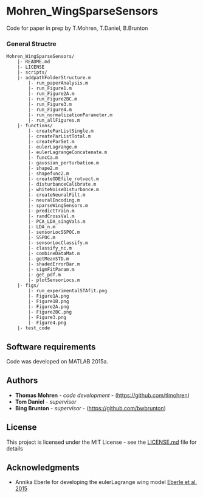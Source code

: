 # Mohren_WingSparseSensors

Code for paper in prep by T.Mohren, T.Daniel, B.Brunton

### General Structre
    Mohren_WingSparseSensors/
        |- README.md
        |- LICENSE
        |- scripts/
        |- addpathFolderStructure.m
            |- run_paperAnalysis.m
            |- run_Figure1.m
            |- run_Figure2A.m
            |- run_Figure2BC.m
            |- run_Figure3.m
            |- run_Figure4.m
            |- run_normalizationParameter.m
            |- run_allFigures.m
        |- functions/
            |- createParListSingle.m
            |- createParListTotal.m
            |- createParSet.m
            |- eulerLagrange.m
            |- eulerLagrangeConcatenate.m  
            |- funcCa.m 
            |- gaussian_perturbation.m  
            |- shape2.m  
            |- shapefunc2.m 
            |- createODEfile_rotvect.m
            |- disturbanceCalibrate.m
            |- whiteNoiseDisturbance.m 
            |- createNeuralFilt.m
            |- neuralEncoding.m  
            |- sparseWingSensors.m  
            |- predictTrain.m 
            |- randCrossVal.m 
            |- PCA_LDA_singVals.m 
            |- LDA_n.m  
            |- sensorLocSSPOC.m  
            |- SSPOC.m  
            |- sensorLocClassify.m  
            |- classify_nc.m
            |- combineDataMat.m
            |- getMeanSTD.m  
            |- shadedErrorBar.m  
            |- sigmFitParam.m  
            |- get_pdf.m  
            |- plotSensorLocs.m  
        |- figs/
            |- run_experimentalSTAfit.png
            |- Figure1A.png
            |- Figure1B.png
            |- Figure2A.png
            |- Figure2BC.png
            |- Figure3.png
            |- Figure4.png
        |- test_code
	  
## Software requirements

Code was developed on MATLAB 2015a. 

## Authors

* **Thomas Mohren** - *code development* - (https://github.com/tlmohren)
* **Tom Daniel** - *supervisor* 
* **Bing Brunton** - *supervisor* - (https://github.com/bwbrunton)

## License

This project is licensed under the MIT License - see the [LICENSE.md](LICENSE.md) file for details

## Acknowledgments

* Annika Eberle for developing the eulerLagrange wing model 
[Eberle et al. 2015](http://rsif.royalsocietypublishing.org/content/12/104/20141088.short)
